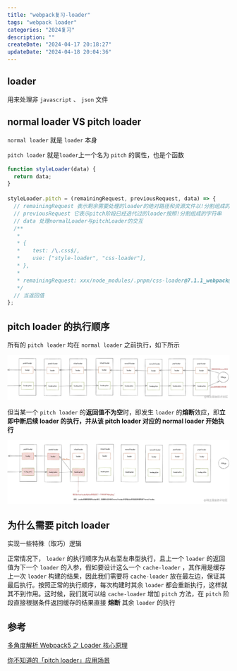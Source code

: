 ```yaml
---
title: "webpack复习-loader"
tags: "webpack loader"
categories: "2024复习"
description: ""
createDate: "2024-04-17 20:18:27"
updateDate: "2024-04-18 20:04:36"
---
```


## loader

用来处理非 `javascript` 、 `json` 文件

## normal loader VS pitch loader

`normal loader` 就是 `loader` 本身

`pitch loader` 就是`loader`上一个名为 `pitch` 的属性，也是个函数

```js
function styleLoader(data) {
  return data;
}

styleLoader.pitch = (remainingRequest, previousRequest, data) => {
  // remainingRequest 表示剩余需要处理的loader的绝对路径和资源文件以!分割组成的字符串
  // previousRequest 它表示pitch阶段已经迭代过的loader按照!分割组成的字符串
  // data 处理normalLoader与pitchLoader的交互
  /**
   *
   * {
   *    test: /\.css$/,
   *    use: ["style-loader", "css-loader"],
   * },
   *
   * remainingRequest: xxx/node_modules/.pnpm/css-loader@7.1.1_webpack@5.91.0/node_modules/css-loader/dist/cjs.js!xxx/src/index.css
   */
  // 当返回值
};
```

## pitch loader 的执行顺序

所有的 `pitch loader` 均在 `normal loader` 之前执行，如下所示

![loader执行顺序](/img/pitch-loader-1.png)

但当某一个 `pitch loader` 的**返回值不为空**时，即发生 `loader` 的**熔断**效应，即**立即中断后续 loader 的执行，并从该 pitch loader 对应的 normal loader 开始执行**

![loader的熔断效应](/img/pitch-loader-2.png)

## 为什么需要 pitch loader

实现一些特殊（取巧）逻辑

正常情况下， `loader` 的执行顺序为从右至左串型执行，且上一个 `loader` 的返回值为下一个 `loader` 的入参，假如要设计这么一个 `cache-loader` ，其作用是缓存上一次 `loader` 构建的结果，因此我们需要将 `cache-loader` 放在最左边，保证其最后执行。按照正常的执行顺序，每次构建时其余 `loader` 都会重新执行，这样就其不到作用。这时候，我们就可以给 `cache-loader` 增加 `pitch` 方法，在 `pitch` 阶段直接根据条件返回缓存的结果直接 **熔断** 其余 `loader` 的执行

## 参考

[多角度解析 Webpack5 之 Loader 核心原理](https://juejin.cn/post/7036379350710616078)

[你不知道的「pitch loader」应用场景](https://juejin.cn/post/7037696103973650463)

